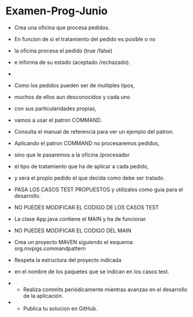 # Examen-Prog-Junio



 * Crea una oficina que procesa pedidos.
 
 * En funcion de si el tratamiento del pedido es posible o no
 * la oficina procesa el pedido (true /false) 
 * e informa de su estado (aceptado /rechazado).
 * 
 * Como los pedidos pueden ser de multiples tipos, 
 * muchos de ellos aun desconocidos y cada uno 
 * con sus particularidades propias,
 * vamos a usar el patron COMMAND.
 
 * Consulta el manual de referencia para ver un ejemplo del patron.
 
 * Aplicando el patron COMMAND no procesaremos pedidos,
 * sino que le pasaremos a la oficina /procesador
 * el tipo de tratamiento que ha de aplicar a cada pedido,
 * y sera el propio pedido el que decida como debe ser tratado.
 
 * PASA LOS CASOS TEST PROPUESTOS y utilizalos como guia para el desarrollo.
 * NO PUEDES MODIFICAR EL CODIGO DE LOS CASOS TEST 
 
 * La clase App.java contiene el MAIN y ha de funcionar.
 * NO PUEDES MODIFICAR EL CODIGO DEL MAIN
 
 * Crea un proyecto MAVEN siguiendo el esquema: org.mvpigs.commandpattern
 * Respeta la estructura del proyecto indicada 
 * en el nombre de los paquetes que se indican en los casos test. 
 
 * - Realiza commits periódicamente mientras avanzas en el desarrollo de la aplicación.
 * - Publica tu solucion en GitHub.
